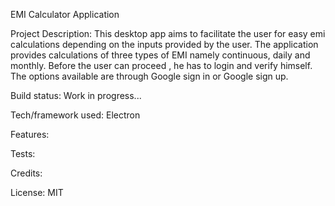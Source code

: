 EMI Calculator Application

Project Description:
  This desktop app aims to facilitate the user for easy emi calculations depending on the inputs provided by the user. The application provides calculations of three types of EMI   namely continuous, daily and monthly. Before the user can proceed , he has to login and verify himself. The options available are through Google sign in or Google sign up.

Build status:
  Work in progress...

Tech/framework used:
  Electron
  
Features:
 
Tests:

Credits:

License:
  MIT
